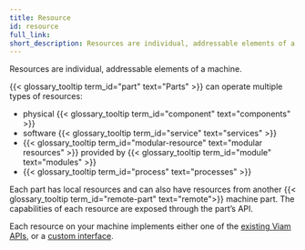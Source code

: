 ```yaml
---
title: Resource
id: resource
full_link:
short_description: Resources are individual, addressable elements of a machine such as components or services.
---
```


Resources are individual, addressable elements of a machine.

{{< glossary_tooltip term_id="part" text="Parts" >}} can operate multiple types of resources:

- physical {{< glossary_tooltip term_id="component" text="components" >}}
- software {{< glossary_tooltip term_id="service" text="services" >}}
- {{< glossary_tooltip term_id="modular-resource" text="modular resources" >}} provided by {{< glossary_tooltip term_id="module" text="modules" >}}
- {{< glossary_tooltip term_id="process" text="processes" >}}

Each part has local resources and can also have resources from another {{< glossary_tooltip term_id="remote-part" text="remote">}} machine part.
The capabilities of each resource are exposed through the part’s API.

Each resource on your machine implements either one of the [existing Viam APIs](/app/registry/#valid-apis-to-implement-in-your-model), or a [custom interface](/app/registry/advanced/#new-api-subtypes).
